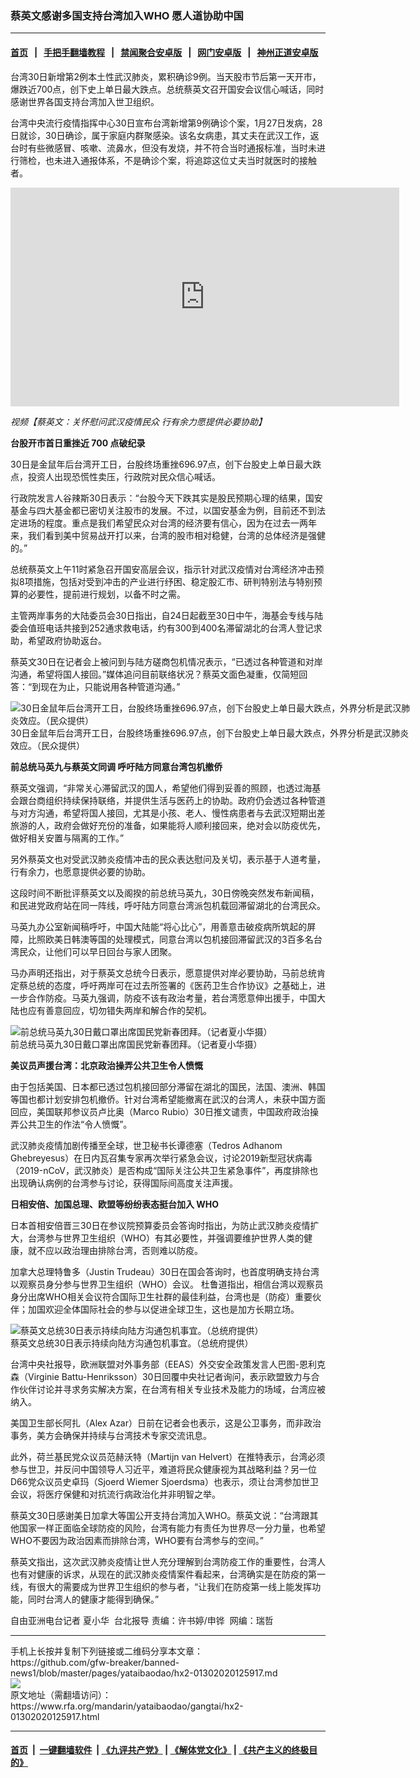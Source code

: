 ### 蔡英文感谢多国支持台湾加入WHO    愿人道协助中国
------------------------

#### [首页](https://github.com/gfw-breaker/banned-news1/blob/master/README.md) &nbsp;&nbsp;|&nbsp;&nbsp; [手把手翻墙教程](https://github.com/gfw-breaker/guides/wiki) &nbsp;&nbsp;|&nbsp;&nbsp; [禁闻聚合安卓版](https://github.com/gfw-breaker/bn-android) &nbsp;&nbsp;|&nbsp;&nbsp; [网门安卓版](https://github.com/oGate2/oGate) &nbsp;&nbsp;|&nbsp;&nbsp; [神州正道安卓版](https://github.com/SzzdOgate/update) 



<div id="storytext">
 <div>
  <div class="slot_header">
  </div>
 </div>
 <p>
 </p>
 <p>
  台湾30日新增第2例本土性武汉肺炎，累积确诊9例。当天股市节后第一天开市，爆跌近700点，创下史上单日最大跌点。总统蔡英文召开国安会议信心喊话，同时感谢世界各国支持台湾加入世卫组织。
 </p>
 <p>
  台湾中央流行疫情指挥中心30日宣布台湾新增第9例确诊个案，1月27日发病，28日就诊，30日确诊，属于家庭内群聚感染。该名女病患，其丈夫在武汉工作，返台时有些微感冒、咳嗽、流鼻水，但没有发烧，并不符合当时通报标准，当时未进行筛检，也未进入通报体系，不是确诊个案，将追踪这位丈夫当时就医时的接触者。
 </p>
 <p>
 </p>
 <p>
 </p>
 <p>
  <iframe frameborder="0" height="350" scrolling="no" src="https://www.facebook.com/plugins/video.php?href=https%3A%2F%2Fwww.facebook.com%2FRFAChinese%2Fvideos%2F1304868069700649%2F&amp;show_text=0&amp;width=622" width="622">
  </iframe>
 </p>
 <p>
  <i>
   视频【蔡英文：关怀慰问武汉疫情民众 行有余力愿提供必要协助】
  </i>
 </p>
 <p>
 </p>
 <p>
  <b>
   台股开市首日重挫近
  </b>
  <b>
   700
  </b>
  <b>
   点破纪录
  </b>
  <b>
  </b>
 </p>
 <p>
  30日是金鼠年后台湾开工日，台股终场重挫696.97点，创下台股史上单日最大跌点，投资人出现恐慌性卖压，行政院对民众信心喊话。
 </p>
 <p>
  行政院发言人谷辣斯30日表示：“台股今天下跌其实是股民预期心理的结果，国安基金与四大基金都已密切关注股市的发展。不过，以国安基金为例，目前还不到法定进场的程度。重点是我们希望民众对台湾的经济要有信心，因为在过去一两年来，我们看到美中贸易战开打以来，台湾的股市相对稳健，台湾的总体经济是强健的。”
 </p>
 <p>
  总统蔡英文上午11时紧急召开国安高层会议，指示针对武汉疫情对台湾经济冲击预拟8项措施，包括对受到冲击的产业进行纾困、稳定股汇市、研判特别法与特别预算的必要性，提前进行规划，以备不时之需。
 </p>
 <p>
  主管两岸事务的大陆委员会30日指出，自24日起截至30日中午，海基会专线与陆委会值班电话共接到252通求救电话，约有300到400名滞留湖北的台湾人登记求助，希望政府协助返台。
 </p>
 <p>
  蔡英文30日在记者会上被问到与陆方磋商包机情况表示，“已透过各种管道和对岸沟通，希望将国人接回。”媒体追问目前联络状况？蔡英文面色凝重，仅简短回答：“到现在为止，只能说用各种管道沟通。”
 </p>
 <p>
 </p>
 <p>
  <div class="image-inline captioned" style="width:640px;">
   <div style="width:640px;">
    <img alt="30日金鼠年后台湾开工日，台股终场重挫696.97点，创下台股史上单日最大跌点，外界分析是武汉肺炎效应。（民众提供）" src="https://www.rfa.org/mandarin/yataibaodao/gangtai/hx2-01302020125917.html/4e004e004e00.jpeg" title="30日金鼠年后台湾开工日，台股终场重挫696.97点，创下台股史上单日最大跌点，外界分析是武汉肺炎效应。（民众提供）"/>
   </div>
   <div class="image-caption">
    <span style="width:640px;">
     30日金鼠年后台湾开工日，台股终场重挫696.97点，创下台股史上单日最大跌点，外界分析是武汉肺炎效应。（民众提供）
    </span>
    <span class="copyright">
    </span>
   </div>
  </div>
 </p>
 <p>
  <b>
   前总统马英九与蔡英文同调
  </b>
  <b>
  </b>
  <b>
   呼吁陆方同意台湾包机撤侨
  </b>
  <b>
  </b>
 </p>
 <p>
  蔡英文强调，“非常关心滞留武汉的国人，希望他们得到妥善的照顾，也透过海基会跟台商组织持续保持联络，并提供生活与医药上的协助。政府仍会透过各种管道与对方沟通，希望将国人接回，尤其是小孩、老人、慢性病患者与去武汉短期出差旅游的人，政府会做好充份的准备，如果能将人顺利接回来，绝对会以防疫优先，做好相关安置与隔离的工作。”
 </p>
 <p>
  另外蔡英文也对受武汉肺炎疫情冲击的民众表达慰问及关切，表示基于人道考量，行有余力，也愿意提供必要的协助。
 </p>
 <p>
  这段时间不断批评蔡英文以及阁揆的前总统马英九，30日傍晚突然发布新闻稿，和民进党政府站在同一阵线，呼吁陆方同意台湾派包机载回滞留湖北的台湾民众。
 </p>
 <p>
  马英九办公室新闻稿呼吁，中国大陆能“将心比心”，用善意击破疫病所筑起的屏障，比照欧美日韩澳等国的处理模式，同意台湾以包机接回滞留武汉的3百多名台湾民众，让他们可以早日回台与家人团聚。
 </p>
 <p>
  马办声明还指出，对于蔡英文总统今日表示，愿意提供对岸必要协助，马前总统肯定蔡总统的态度，呼吁两岸可在过去所签署的《医药卫生合作协议》之基础上，进一步合作防疫。马英九强调，防疫不该有政治考量，若台湾愿意伸出援手，中国大陆也应有善意回应，切勿错失两岸和解合作的契机。
 </p>
 <p>
 </p>
 <p>
  <div class="image-inline captioned" style="width:1280px;">
   <div style="width:1280px;">
    <img alt="前总统马英九30日戴口罩出席国民党新春团拜。（记者夏小华摄）" src="https://www.rfa.org/mandarin/yataibaodao/gangtai/hx2-01302020125917.html/4e944e94.jpg" title="前总统马英九30日戴口罩出席国民党新春团拜。（记者夏小华摄）"/>
   </div>
   <div class="image-caption">
    <span style="width:1280px;">
     前总统马英九30日戴口罩出席国民党新春团拜。（记者夏小华摄）
    </span>
    <span class="copyright">
    </span>
   </div>
  </div>
 </p>
 <p>
  <b>
   美议员声援台湾：北京政治操弄公共卫生令人愤慨
  </b>
  <b>
  </b>
 </p>
 <p>
  由于包括美国、日本都已透过包机接回部分滞留在湖北的国民，法国、澳洲、韩国等国也都计划安排包机撤侨。针对台湾希望能撤离在武汉的台湾人，未获中国方面回应，美国联邦参议员卢比奥（Marco Rubio）30日推文谴责，中国政府政治操弄公共卫生的作法“令人愤慨”。
 </p>
 <p>
  武汉肺炎疫情加剧传播至全球，世卫秘书长谭德塞（Tedros Adhanom Ghebreyesus）在日内瓦召集专家再次举行紧急会议，讨论2019新型冠状病毒（2019-nCoV，武汉肺炎）是否构成“国际关注公共卫生紧急事件”，再度排除也出现确认病例的台湾参与讨论，获得国际间高度关注声援。
 </p>
 <p>
  <b>
   日相安倍、加国总理、欧盟等纷纷表态挺台加入
  </b>
  <b>
   WHO
  </b>
 </p>
 <p>
  日本首相安倍晋三30日在参议院预算委员会答询时指出，为防止武汉肺炎疫情扩大，台湾参与世界卫生组织（WHO）有其必要性，并强调要维护世界人类的健康，就不应以政治理由排除台湾，否则难以防疫。
 </p>
 <p>
  加拿大总理特鲁多（Justin Trudeau）30日在国会答询时，也首度明确支持台湾以观察员身分参与世界卫生组织（WHO）会议。 杜鲁道指出，相信台湾以观察员身分出席WHO相关会议符合国际卫生社群的最佳利益，台湾也是（防疫）重要伙伴；加国欢迎全体国际社会的参与以促进全球卫生，这也是加方长期立场。
 </p>
 <p>
 </p>
 <p>
  <div class="image-inline captioned" style="width:640px;">
   <div style="width:640px;">
    <img alt="蔡英文总统30日表示持续向陆方沟通包机事宜。（总统府提供）" src="https://www.rfa.org/mandarin/yataibaodao/gangtai/hx2-01302020125917.html/4e094e094e09.jpg" title="蔡英文总统30日表示持续向陆方沟通包机事宜。（总统府提供）"/>
   </div>
   <div class="image-caption">
    <span style="width:640px;">
     蔡英文总统30日表示持续向陆方沟通包机事宜。（总统府提供）
    </span>
    <span class="copyright">
    </span>
   </div>
  </div>
 </p>
 <p>
  台湾中央社报导，欧洲联盟对外事务部（EEAS）外交安全政策发言人巴图-恩利克森（Virginie Battu-Henriksson）30日回覆中央社记者询问，表示欧盟致力与合作伙伴讨论并寻求务实解决方案，在台湾有相关专业技术及能力的场域，台湾应被纳入。
 </p>
 <p>
  美国卫生部长阿扎（Alex Azar）日前在记者会也表示，这是公卫事务，而非政治事务，美方会确保并持续与台湾技术专家交流讯息。
 </p>
 <p>
  此外，荷兰基民党众议员范赫沃特（Martijn van Helvert）在推特表示，台湾必须参与世卫，并反问中国领导人习近平，难道将民众健康视为其战略利益？另一位D66党众议员史卓玛（Sjoerd Wiemer Sjoerdsma）也表示，须让台湾参加世卫会议，将医疗保健和对抗流行病政治化并非明智之举。
 </p>
 <p>
  蔡英文30日感谢美日加拿大等国公开支持台湾加入WHO。蔡英文说：“台湾跟其他国家一样正面临全球防疫的风险，台湾有能力有责任为世界尽一分力量，也希望WHO不要因为政治因素而排除台湾，WHO要有台湾参与的空间。”
 </p>
 <p>
  蔡英文指出，这次武汉肺炎疫情让世人充分理解到台湾防疫工作的重要性，台湾人也有对健康的诉求，从现在的武汉肺炎疫情案件看起来，台湾确实是在防疫的第一线，有很大的需要成为世界卫生组织的参与者，“让我们在防疫第一线上能发挥功能，同时台湾人的健康才能得到确保。”
 </p>
 <p>
 </p>
 <p>
  自由亚洲电台记者 夏小华  台北报导 责编：许书婷/申铧  网编：瑞哲
 </p>
</div>

<hr/>
手机上长按并复制下列链接或二维码分享本文章：<br/>
https://github.com/gfw-breaker/banned-news1/blob/master/pages/yataibaodao/hx2-01302020125917.md <br/>
<a href='https://github.com/gfw-breaker/banned-news1/blob/master/pages/yataibaodao/hx2-01302020125917.md'><img src='https://github.com/gfw-breaker/banned-news1/blob/master/pages/yataibaodao/hx2-01302020125917.md.png'/></a> <br/>
原文地址（需翻墙访问）：https://www.rfa.org/mandarin/yataibaodao/gangtai/hx2-01302020125917.html


------------------------
#### [首页](https://github.com/gfw-breaker/banned-news1/blob/master/README.md) &nbsp;|&nbsp; [一键翻墙软件](https://github.com/gfw-breaker/nogfw/blob/master/README.md) &nbsp;| [《九评共产党》](https://github.com/gfw-breaker/9ping.md/blob/master/README.md#九评之一评共产党是什么) | [《解体党文化》](https://github.com/gfw-breaker/jtdwh.md/blob/master/README.md) | [《共产主义的终极目的》](https://github.com/gfw-breaker/gczydzjmd.md/blob/master/README.md)


<img src='http://gfw-breaker.win/banned-news/pages/yataibaodao/hx2-01302020125917.md' width='0px' height='0px'/>